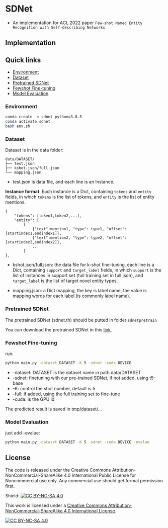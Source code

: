 # SDNet

- An implementation for ACL 2022 paper ``Few-shot Named Entity Recognition with Self-describing Networks``


## Implementation

## Quick links

* [Environment](#Environment)
* [Dataset](#Dataset)
* [Pretrained SDNet](#Pretrained-SDNet)
* [Fewshot Fine-tuning](#Fewshot-Fine-tuning)
* [Model Evaluation](#Model-Evaluation)

### Environment

```bash
conda create -n sdnet python=3.8.5
conda activate sdnet
bash env.sh
```

### Dataset

Dataset is in the data folder:

```text
data/DATASET/
├── test.json
├── kshot.json/full.json
└── mapping.json
```

+ test.json is data file, and each line is an Instance. 

**Instance format**: Each instance is a Dict, containing `tokens` and `entity` fields, in which `tokens` is the list of tokens, and `entity` is the list of entity mentions.

```text
{
    "tokens": [token1,token2,...],
    "entity": [
        [
            {"text":mention1, "type": type1, "offset":[startindex1,endindex1]},
            {"text":mention2, "type": type2, "offset":[startindex2,endindex2]},
            ...
        ]
},
```

+ kshot.json/full.json: the data file for k-shot fine-tuning, each line is a Dict, containing `support` and `target_label` fields, in which `support` is the list of instances in support set (full training set in full.json), and `target_label` is the list of target novel entity types.

+ mapping.json: a Dict mapping, the key is label name, the value is mapping words for each label (is commonly label name). 

### Pretrained SDNet
The pretrained SDNet (sdnet.th) should be putted in folder `sdnetpretrain`

You can download the pretrained SDNet in this [link](https://1drv.ms/u/s!Apx2f2KG2lXYglzYgrNd479FaoLS). 

### Fewshot Fine-tuning

run:

```bash
python main.py -dataset DATASET -K 5 -sdnet -cuda DEVICE
```

+ -dataset: DATASET is the dataset name in path data/DATASET 
+ -sdnet: finetuning with our pre-trained SDNet, if not added, using t5-base
+ -K: control the shot number, default is 5
+ -full: if added, using the full training set to fine-tune
+ -cuda: is the GPU id

The predicted result is saved in tmp/dataset/...

### Model Evaluation

just add -evalue:

```bash
python main.py -dataset DATASET -K 5 -sdnet -cuda DEVICE -evalue
```

## License
The code is released under the Creative Commons Attribution-NonCommercial-ShareAlike 4.0 International Public License for Noncommercial use only. Any commercial use should get formal permission first.


Shield: [![CC BY-NC-SA 4.0][cc-by-nc-sa-shield]][cc-by-nc-sa]

This work is licensed under a
[Creative Commons Attribution-NonCommercial-ShareAlike 4.0 International License][cc-by-nc-sa].

[![CC BY-NC-SA 4.0][cc-by-nc-sa-image]][cc-by-nc-sa]

[cc-by-nc-sa]: http://creativecommons.org/licenses/by-nc-sa/4.0/
[cc-by-nc-sa-image]: https://licensebuttons.net/l/by-nc-sa/4.0/88x31.png
[cc-by-nc-sa-shield]: https://img.shields.io/badge/License-CC%20BY--NC--SA%204.0-lightgrey.svg